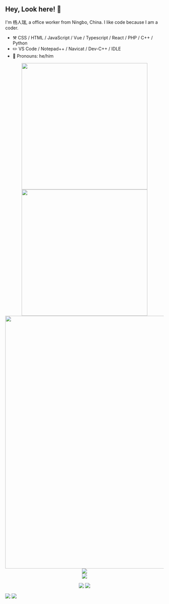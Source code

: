 
## Hey, Look here! :wave: 

I'm 杨人瑞, a office worker from Ningbo, China. I like code because I am a coder.

-   :hammer_and_pick: CSS / HTML / JavaScript / Vue / Typescript / React / PHP / C++ / Python
-   :pencil2: VS Code / Notepad++ / Navicat / Dev-C++ / IDLE
-   :man: Pronouns: he/him

<p align="center">
<!-- https://github.com/anuraghazra/github-readme-stats -->
<img align="center" width="400" src="https://github-readme-stats.vercel.app/api?username=yangrenruiyrr&theme=transparent&include_all_commits=true&show_icons=true&hide_border=true" />
  
<!-- https://github.com/DenverCoder1/github-readme-streak-stats -->
<img align="center" width="400" src="https://streak-stats.demolab.com?user=yangrenruiyrr&theme=transparent&date_format=%5BY.%5Dn.j&hide_border=true" />
<br/>
  
<!-- https://github.com/Ashutosh00710/github-readme-activity-graph -->
<img width="800" src="https://github-readme-activity-graph.vercel.app/graph?username=yangrenruiyrr&theme=github-compact&hide_border=true&area=true">
<br/>
  
<!-- https://github.com/anuraghazra/github-readme-stats -->
<img align="center" src="https://github-readme-stats.vercel.app/api/top-langs/?username=yangrenruiyrr&theme=transparent&hide_border=true&layout=donut-vertical&langs_count=6" />
<br/>
  
<!-- https://github.com/tandpfun/skill-icons -->
<img align="center" src="https://skillicons.dev/icons?i=c,cpp,py,html,md&theme=light" />
</p>
 
<!-- https://github.com/badges/shields -->
<p align="center">
<a href="https://github.com/yangrenruiyrr"><img src="https://img.shields.io/badge/GitHub-YANGRENRUIYRR-blue?logo=github" /></a>
<!-- https://github.com/antonkomarev/github-profile-views-counter -->
<img src="https://komarev.com/ghpvc/?username=yangrenruiyrr&abbreviated=true&color=yellow" />
</p>
 
![](https://raw.githubusercontent.com/username/github-stats/master/generated/overview.svg#gh-dark-mode-only)
![](https://raw.githubusercontent.com/username/github-stats/master/generated/overview.svg#gh-light-mode-only)
